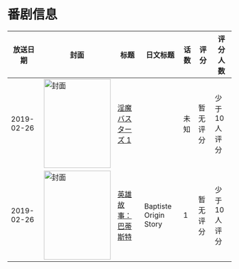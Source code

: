 # 番剧信息

|放送日期|封面|标题|日文标题|话数|评分|评分人数|
|---|---|---|---|---|---|---|
|2019-02-26|<img src="https://lain.bgm.tv/pic/cover/c/66/61/316515_6Eo4v.jpg" alt="封面" style="width:150px;height:200px;object-fit:cover;">|[淫魔バスターズ 1](https://bangumi.tv/subject/316515)||未知|暂无评分|少于10人评分|
|2019-02-26|<img src="https://lain.bgm.tv/pic/cover/c/43/c0/377956_A00v2.jpg" alt="封面" style="width:150px;height:200px;object-fit:cover;">|[英雄故事：巴蒂斯特](https://bangumi.tv/subject/377956)|Baptiste Origin Story|1|暂无评分|少于10人评分|
